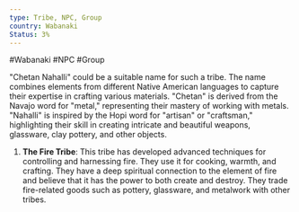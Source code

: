 ```yaml
---
type: Tribe, NPC, Group
country: Wabanaki
Status: 3%
---
```


#Wabanaki #NPC #Group 


"Chetan Nahalli" could be a suitable name for such a tribe. The name combines elements from different Native American languages to capture their expertise in crafting various materials. "Chetan" is derived from the Navajo word for "metal," representing their mastery of working with metals. "Nahalli" is inspired by the Hopi word for "artisan" or "craftsman," highlighting their skill in creating intricate and beautiful weapons, glassware, clay pottery, and other objects.



1.  **The Fire Tribe**: This tribe has developed advanced techniques for controlling and harnessing fire. They use it for cooking, warmth, and crafting. They have a deep spiritual connection to the element of fire and believe that it has the power to both create and destroy. They trade fire-related goods such as pottery, glassware, and metalwork with other tribes.